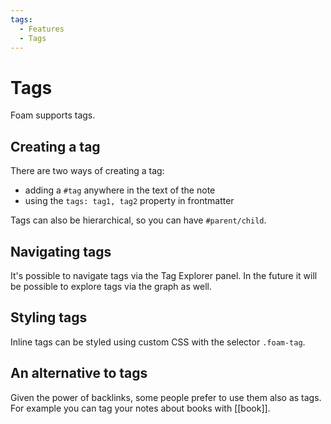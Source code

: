 ```yaml
---
tags:
  - Features
  - Tags
---
```


# Tags

Foam supports tags.

## Creating a tag

There are two ways of creating a tag:

- adding a `#tag` anywhere in the text of the note
- using the `tags: tag1, tag2` property in frontmatter

Tags can also be hierarchical, so you can have `#parent/child`.

## Navigating tags

It's possible to navigate tags via the Tag Explorer panel.
In the future it will be possible to explore tags via the graph as well.

## Styling tags

Inline tags can be styled using custom CSS with the selector `.foam-tag`.

## An alternative to tags

Given the power of backlinks, some people prefer to use them also as tags.
For example you can tag your notes about books with [[book]].
